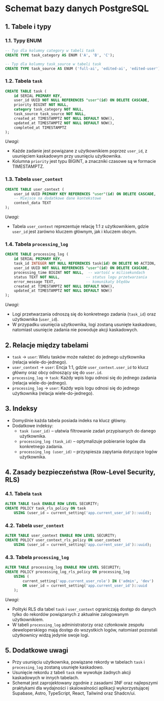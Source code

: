 # Schemat bazy danych PostgreSQL

## 1. Tabele i typy

### 1.1. Typy ENUM
```sql
-- Typ dla kolumny category w tabeli task
CREATE TYPE task_category AS ENUM ('A', 'B', 'C');

-- Typ dla kolumny task_source w tabeli task
CREATE TYPE task_source AS ENUM ('full-ai', 'edited-ai', 'edited-user');
```

### 1.2. Tabela `task`
```sql
CREATE TABLE task (
    id SERIAL PRIMARY KEY,
    user_id UUID NOT NULL REFERENCES "user"(id) ON DELETE CASCADE,
    priority BIGINT NOT NULL,
    category task_category NOT NULL,
    task_source task_source NOT NULL,
    created_at TIMESTAMPTZ NOT NULL DEFAULT NOW(),
    updated_at TIMESTAMPTZ NOT NULL DEFAULT NOW(),
    completed_at TIMESTAMPTZ
);
```

*Uwagi:*
- Każde zadanie jest powiązane z użytkownikiem poprzez `user_id`, z usunięciem kaskadowym przy usunięciu użytkownika.
- Kolumna `priority` jest typu BIGINT, a znaczniki czasowe są w formacie TIMESTAMPTZ.

### 1.3. Tabela `user_context`
```sql
CREATE TABLE user_context (
    user_id UUID PRIMARY KEY REFERENCES "user"(id) ON DELETE CASCADE,
    -- Miejsce na dodatkowe dane kontekstowe
    context_data TEXT
);
```

*Uwagi:*
- Tabela `user_context` reprezentuje relację 1:1 z użytkownikiem, gdzie `user_id` jest zarówno kluczem głównym, jak i kluczem obcym.

### 1.4. Tabela `processing_log`
```sql
CREATE TABLE processing_log (
    id SERIAL PRIMARY KEY,
    task_id INTEGER NOT NULL REFERENCES task(id) ON DELETE NO ACTION,
    user_id UUID NOT NULL REFERENCES "user"(id) ON DELETE CASCADE,
    processing_time BIGINT NOT NULL,  -- wartość w milisekundach
    status TEXT NOT NULL,            -- status logu przetwarzania
    error_message TEXT,              -- komunikaty błędów
    created_at TIMESTAMPTZ NOT NULL DEFAULT NOW(),
    updated_at TIMESTAMPTZ NOT NULL DEFAULT NOW()
);
```

*Uwagi:*
- Logi przetwarzania odnoszą się do konkretnego zadania (`task_id`) oraz użytkownika (`user_id`).
- W przypadku usunięcia użytkownika, logi zostaną usunięte kaskadowo, natomiast usunięcie zadania nie powoduje akcji kaskadowych.

## 2. Relacje między tabelami

- `task` → `user`: Wielu tasków może należeć do jednego użytkownika (relacja wiele-do-jednego).
- `user_context` → `user`: Encja 1:1, gdzie `user_context.user_id` to klucz główny oraz obcy odnoszący się do `user.id`.
- `processing_log` → `task`: Każdy wpis logu odnosi się do jednego zadania (relacja wiele-do-jednego).
- `processing_log` → `user`: Każdy wpis logu odnosi się do jednego użytkownika (relacja wiele-do-jednego).

## 3. Indeksy

- Domyślnie każda tabela posiada indeks na klucz główny.
- Dodatkowe indeksy:
  - `task (user_id)` – ułatwia filtrowanie zadań przypisanych do danego użytkownika.
  - `processing_log (task_id)` – optymalizuje pobieranie logów dla konkretnego zadania.
  - `processing_log (user_id)` – przyspiesza zapytania dotyczące logów użytkownika.

## 4. Zasady bezpieczeństwa (Row-Level Security, RLS)

### 4.1. Tabela `task`
```sql
ALTER TABLE task ENABLE ROW LEVEL SECURITY;
CREATE POLICY task_rls_policy ON task 
    USING (user_id = current_setting('app.current_user_id')::uuid);
```

### 4.2. Tabela `user_context`
```sql
ALTER TABLE user_context ENABLE ROW LEVEL SECURITY;
CREATE POLICY user_context_rls_policy ON user_context 
    USING (user_id = current_setting('app.current_user_id')::uuid);
```

### 4.3. Tabela `processing_log`
```sql
ALTER TABLE processing_log ENABLE ROW LEVEL SECURITY;
CREATE POLICY processing_log_rls_policy ON processing_log 
    USING (
        current_setting('app.current_user_role') IN ('admin', 'dev') 
        OR user_id = current_setting('app.current_user_id')::uuid
    );
```

*Uwagi:*
- Polityki RLS dla tabel `task` i `user_context` ograniczają dostęp do danych tylko do rekordów powiązanych z aktualnie zalogowanym użytkownikiem.
- W tabeli `processing_log` administratorzy oraz członkowie zespołu deweloperskiego mają dostęp do wszystkich logów, natomiast pozostali użytkownicy widzą jedynie swoje logi.

## 5. Dodatkowe uwagi

- Przy usunięciu użytkownika, powiązane rekordy w tabelach `task` i `processing_log` zostaną usunięte kaskadowo.
- Usunięcie rekordu z tabeli `task` nie wywołuje żadnych akcji kaskadowych w innych tabelach.
- Schemat jest zaprojektowany zgodnie z zasadami 3NF oraz najlepszymi praktykami dla wydajności i skalowalności aplikacji wykorzystującej Supabase, Astro, TypeScript, React, Tailwind oraz Shadcn/ui.